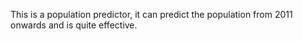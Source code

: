 This is a population predictor, it can predict the population from 2011 onwards and is quite effective.